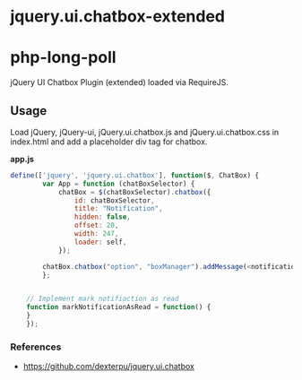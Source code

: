 # jquery.ui.chatbox-extended

# php-long-poll
jQuery UI Chatbox Plugin (extended) loaded via RequireJS. 

## Usage

Load jQuery, jQuery-ui, jQuery.ui.chatbox.js and jQuery.ui.chatbox.css in index.html and add a placeholder div tag for chatbox.

**app.js**
```javascript
define(['jquery', 'jquery.ui.chatbox'], function($, ChatBox) {
        var App = function (chatBoxSelector) {
            chatBox = $(chatBoxSelector).chatbox({
                id: chatBoxSelector,
                title: "Notification",
                hidden: false,
                offset: 20,
                width: 247,
                loader: self,
            });

	    chatBox.chatbox("option", "boxManager").addMessage(<notificationTitle>, <notificationId>, <notificationText>, <Timestamp>, <readOrUnreadDefaultValue>, <chatBoxTitleWhenNotificationArrives>);
        };


	// Implement mark notifiaction as read 
	function markNotificationAsRead = function() {
	}
    });

```

### References

* https://github.com/dexterpu/jquery.ui.chatbox
